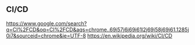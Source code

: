 ## CI/CD
https://www.google.com/search?q=CI%2FCD&oq=CI%2FCD&aqs=chrome..69i57j6j69i61l2j69i58j69i61.1285j0j7&sourceid=chrome&ie=UTF-8
https://en.wikipedia.org/wiki/CI/CD
